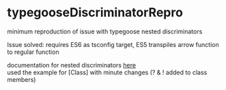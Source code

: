 # typegooseDiscriminatorRepro
minimum reproduction of issue with typegoose nested discriminators  

Issue solved: requires ES6 as tsconfig target, ES5 transpiles arrow function to
regular function

documentation for nested discriminators [here](https://typegoose.github.io/typegoose/docs/api/decorators/prop#discriminators)  
used the example for [Class] with minute changes (? & ! added to class members)
